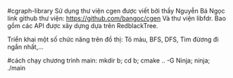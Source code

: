 #cgraph-library
Sử dụng thư viện cgen được viết bởi thầy Nguyễn Bá Ngọc
link github thư viện: https://github.com/bangoc/cgen
Và thư viện libfdr. Bao gồm các API được xây dựng dựa trên RedblackTree.

Triển khai một số chức năng trên đồ thị: Tô màu, BFS, DFS, Tìm đừơng đi ngắn nhất,...

#cách chạy chương trình main:
	mkdir b; cd b;
	cmake .. -G Ninja;
	ninja;
	./main


